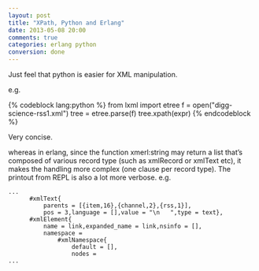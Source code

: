 ```yaml
---
layout: post
title: "XPath, Python and Erlang"
date: 2013-05-08 20:00
comments: true
categories: erlang python
conversion: done
---
```


Just feel that python is easier for XML manipulation.


e.g.

{% codeblock lang:python %}
from lxml import etree
f = open("digg-science-rss1.xml")
tree  = etree.parse(f)
tree.xpath(expr) 
{% endcodeblock %}



Very concise.


whereas in erlang, since the function xmerl:string may return a list that’s composed of various record type (such as  xmlRecord or xmlText etc), it makes the handling more complex (one clause per record type). The printout from REPL is also a lot more verbose. e.g.

```
...
      #xmlText{
          parents = [{item,16},{channel,2},{rss,1}],
          pos = 3,language = [],value = "\n   ",type = text},
      #xmlElement{
          name = link,expanded_name = link,nsinfo = [],
          namespace = 
              #xmlNamespace{
                  default = [],
                  nodes =
...
```
